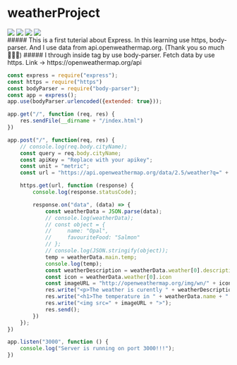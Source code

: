 # weatherProject
<div style="display: flex;">
  <img src="https://img.shields.io/badge/JavaScript-F7DF1E?style=for-the-badge&logo=javascript&logoColor=black">&nbsp;
  <img src="https://img.shields.io/badge/Node.js-43853D?style=for-the-badge&logo=node.js&logoColor=white">&nbsp;
  <img src="https://img.shields.io/badge/HTML5-E34F26?style=for-the-badge&logo=html5&logoColor=white">&nbsp;
  <img src="https://img.shields.io/badge/CSS3-1572B6?style=for-the-badge&logo=css3&logoColor=white">&nbsp;
</div>
##### This is a first tuterial about Express. In this learning use https, body-parser. And I use data from api.openweathermap.org. (Thank you so much 🤟🤟🤟)
##### I through inside tag by use body-parser. Fetch data by use https. Link -> https://openweathermap.org/api

```js
const express = require("express");
const https = require("https")
const bodyParser = require("body-parser");
const app = express();
app.use(bodyParser.urlencoded({extended: true}));

app.get("/", function (req, res) {
    res.sendFile(__dirname + "/index.html")
})

app.post("/", function(req, res) {
    // console.log(req.body.cityName);
    const query = req.body.cityName;
    const apiKey = "Replace with your apikey";
    const unit = "metric";
    const url = "https://api.openweathermap.org/data/2.5/weather?q=" + query + "&units=" + unit + "&appid=" + apiKey;

    https.get(url, function (response) {
        console.log(response.statusCode);

        response.on("data", (data) => {
            const weatherData = JSON.parse(data);
            // console.log(weatherData);
            // const object = {
            //     name: "Opal",
            //     favouriteFood: "Salmon"
            // };
            // console.log(JSON.stringify(object));
            temp = weatherData.main.temp;
            console.log(temp);
            const weatherDescription = weatherData.weather[0].description;
            const icon = weatherData.weather[0].icon
            const imageURL = "http://openweathermap.org/img/wn/" + icon + "@2x.png";
            res.write("<p>The weather is curently " + weatherDescription + "</p>");
            res.write("<h1>The temperature in " + weatherData.name + " is " + temp + " degrees Celcius.</h1>")
            res.write("<img src=" + imageURL + ">");
            res.send();
        })
    });
})

app.listen("3000", function () {
    console.log("Server is running on port 3000!!!");
})
```
